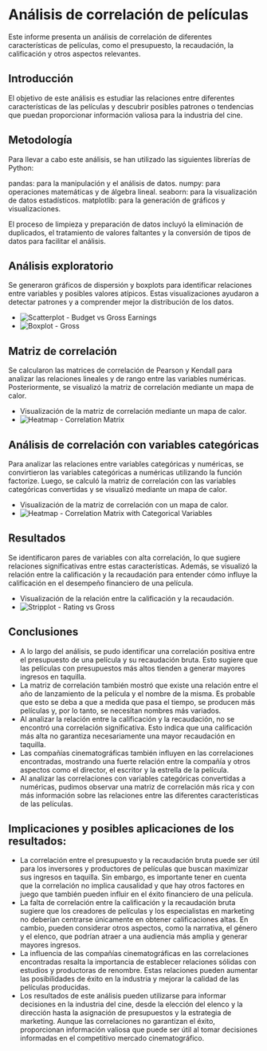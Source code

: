 # Análisis de correlación de películas

Este informe presenta un análisis de correlación de diferentes características de películas, como el presupuesto, la recaudación, la calificación y otros aspectos relevantes.

## Introducción

El objetivo de este análisis es estudiar las relaciones entre diferentes características de las películas y descubrir posibles patrones o tendencias que puedan proporcionar información valiosa para la industria del cine.

## Metodología

Para llevar a cabo este análisis, se han utilizado las siguientes librerías de Python:

pandas: para la manipulación y el análisis de datos.
numpy: para operaciones matemáticas y de álgebra lineal.
seaborn: para la visualización de datos estadísticos.
matplotlib: para la generación de gráficos y visualizaciones.

El proceso de limpieza y preparación de datos incluyó la eliminación de duplicados, el tratamiento de valores faltantes y la conversión de tipos de datos para facilitar el análisis.

## Análisis exploratorio

Se generaron gráficos de dispersión y boxplots para identificar relaciones entre variables y posibles valores atípicos. Estas visualizaciones ayudaron a detectar patrones y a comprender mejor la distribución de los datos.

* ![Scatterplot - Budget vs Gross Earnings](regplot1.png)
* ![Boxplot - Gross](boxplot.png)

## Matriz de correlación

Se calcularon las matrices de correlación de Pearson y Kendall para analizar las relaciones lineales y de rango entre las variables numéricas. Posteriormente, se visualizó la matriz de correlación mediante un mapa de calor.

* Visualización de la matriz de correlación mediante un mapa de calor.
* ![Heatmap - Correlation Matrix](heatmap.png)

## Análisis de correlación con variables categóricas

Para analizar las relaciones entre variables categóricas y numéricas, se convirtieron las variables categóricas a numéricas utilizando la función factorize. Luego, se calculó la matriz de correlación con las variables categóricas convertidas y se visualizó mediante un mapa de calor.

* Visualización de la matriz de correlación con un mapa de calor.
* ![Heatmap - Correlation Matrix with Categorical Variables](heatmap2.png)

## Resultados

Se identificaron pares de variables con alta correlación, lo que sugiere relaciones significativas entre estas características. Además, se visualizó la relación entre la calificación y la recaudación para entender cómo influye la calificación en el desempeño financiero de una película.

* Visualización de la relación entre la calificación y la recaudación.
* ![Stripplot - Rating vs Gross](stripplot2.png)

## Conclusiones

* A lo largo del análisis, se pudo identificar una correlación positiva entre el presupuesto de una película y su recaudación bruta. Esto sugiere que las películas con presupuestos más altos tienden a generar mayores ingresos en taquilla.
* La matriz de correlación también mostró que existe una relación entre el año de lanzamiento de la película y el nombre de la misma. Es probable que esto se deba a que a medida que pasa el tiempo, se producen más películas y, por lo tanto, se necesitan nombres más variados.
* Al analizar la relación entre la calificación y la recaudación, no se encontró una correlación significativa. Esto indica que una calificación más alta no garantiza necesariamente una mayor recaudación en taquilla.
* Las compañías cinematográficas también influyen en las correlaciones encontradas, mostrando una fuerte relación entre la compañía y otros aspectos como el director, el escritor y la estrella de la película.
* Al analizar las correlaciones con variables categóricas convertidas a numéricas, pudimos observar una matriz de correlación más rica y con más información sobre las relaciones entre las diferentes características de las películas.

## Implicaciones y posibles aplicaciones de los resultados:

* La correlación entre el presupuesto y la recaudación bruta puede ser útil para los inversores y productores de películas que buscan maximizar sus ingresos en taquilla. Sin embargo, es importante tener en cuenta que la correlación no implica causalidad y que hay otros factores en juego que también pueden influir en el éxito financiero de una película.
* La falta de correlación entre la calificación y la recaudación bruta sugiere que los creadores de películas y los especialistas en marketing no deberían centrarse únicamente en obtener calificaciones altas. En cambio, pueden considerar otros aspectos, como la narrativa, el género y el elenco, que podrían atraer a una audiencia más amplia y generar mayores ingresos.
* La influencia de las compañías cinematográficas en las correlaciones encontradas resalta la importancia de establecer relaciones sólidas con estudios y productoras de renombre. Estas relaciones pueden aumentar las posibilidades de éxito en la industria y mejorar la calidad de las películas producidas.
* Los resultados de este análisis pueden utilizarse para informar decisiones en la industria del cine, desde la elección del elenco y la dirección hasta la asignación de presupuestos y la estrategia de marketing. Aunque las correlaciones no garantizan el éxito, proporcionan información valiosa que puede ser útil al tomar decisiones informadas en el competitivo mercado cinematográfico.
